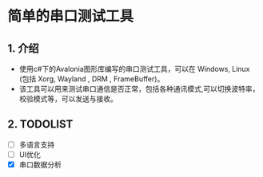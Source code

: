 ﻿ # 简单的串口测试工具
 ## 1. 介绍
- 使用c#下的Avalonia图形库编写的串口测试工具，可以在 Windows, Linux (包括 Xorg, Wayland , DRM , FrameBuffer)。
- 该工具可以用来测试串口通信是否正常，包括各种通讯模式,可以切换波特率，校验模式等，可以发送与接收。

## 2. TODOLIST
- [ ] 多语言支持
- [ ] UI优化
- [x] 串口数据分析 